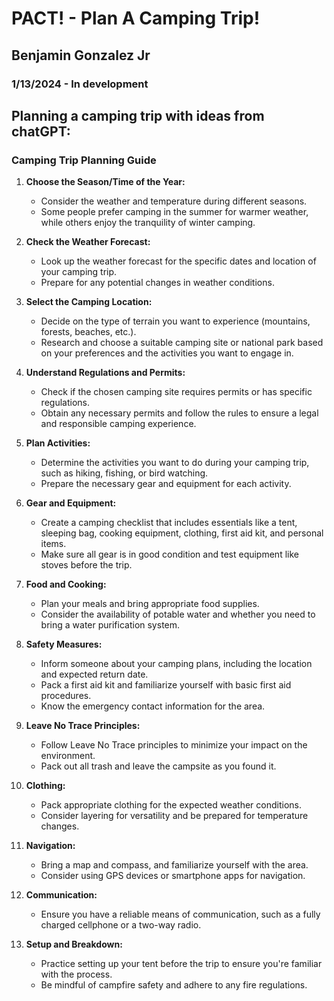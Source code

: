 # PACT! - Plan A Camping Trip!
## Benjamin Gonzalez Jr
### 1/13/2024 - In development

## Planning a camping trip with ideas from chatGPT: 
### Camping Trip Planning Guide

1. **Choose the Season/Time of the Year:**
   - Consider the weather and temperature during different seasons.
   - Some people prefer camping in the summer for warmer weather, while others enjoy the tranquility of winter camping.

2. **Check the Weather Forecast:**
   - Look up the weather forecast for the specific dates and location of your camping trip.
   - Prepare for any potential changes in weather conditions.

3. **Select the Camping Location:**
   - Decide on the type of terrain you want to experience (mountains, forests, beaches, etc.).
   - Research and choose a suitable camping site or national park based on your preferences and the activities you want to engage in.

4. **Understand Regulations and Permits:**
   - Check if the chosen camping site requires permits or has specific regulations.
   - Obtain any necessary permits and follow the rules to ensure a legal and responsible camping experience.

5. **Plan Activities:**
   - Determine the activities you want to do during your camping trip, such as hiking, fishing, or bird watching.
   - Prepare the necessary gear and equipment for each activity.

6. **Gear and Equipment:**
   - Create a camping checklist that includes essentials like a tent, sleeping bag, cooking equipment, clothing, first aid kit, and personal items.
   - Make sure all gear is in good condition and test equipment like stoves before the trip.

7. **Food and Cooking:**
   - Plan your meals and bring appropriate food supplies.
   - Consider the availability of potable water and whether you need to bring a water purification system.

8. **Safety Measures:**
   - Inform someone about your camping plans, including the location and expected return date.
   - Pack a first aid kit and familiarize yourself with basic first aid procedures.
   - Know the emergency contact information for the area.

9. **Leave No Trace Principles:**
   - Follow Leave No Trace principles to minimize your impact on the environment.
   - Pack out all trash and leave the campsite as you found it.

10. **Clothing:**
    - Pack appropriate clothing for the expected weather conditions.
    - Consider layering for versatility and be prepared for temperature changes.

11. **Navigation:**
    - Bring a map and compass, and familiarize yourself with the area.
    - Consider using GPS devices or smartphone apps for navigation.

12. **Communication:**
    - Ensure you have a reliable means of communication, such as a fully charged cellphone or a two-way radio.

13. **Setup and Breakdown:**
    - Practice setting up your tent before the trip to ensure you're familiar with the process.
    - Be mindful of campfire safety and adhere to any fire regulations.
